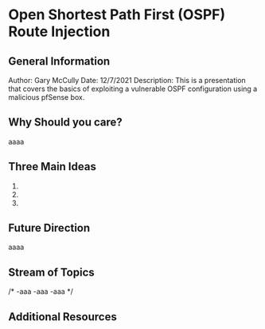 # Open Shortest Path First (OSPF) Route Injection
## General Information 
Author: Gary McCully
Date: 12/7/2021
Description: This is a presentation that covers the basics of exploiting a vulnerable OSPF configuration using a malicious pfSense box.

## Why Should you care?
aaaa

## Three Main Ideas
1.
2.
3.

## Future Direction
aaaa

## Stream of Topics
/*
-aaa
-aaa
-aaa
*/

## Additional Resources
